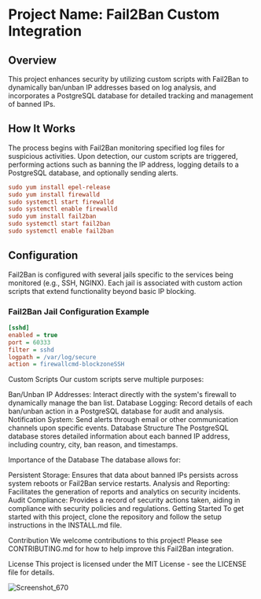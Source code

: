 # Project Name: Fail2Ban Custom Integration

## Overview

This project enhances security by utilizing custom scripts with Fail2Ban to dynamically ban/unban IP addresses based on log analysis, and incorporates a PostgreSQL database for detailed tracking and management of banned IPs.

## How It Works

The process begins with Fail2Ban monitoring specified log files for suspicious activities. Upon detection, our custom scripts are triggered, performing actions such as banning the IP address, logging details to a PostgreSQL database, and optionally sending alerts.

```ini
sudo yum install epel-release
sudo yum install firewalld
sudo systemctl start firewalld
sudo systemctl enable firewalld
sudo yum install fail2ban
sudo systemctl start fail2ban
sudo systemctl enable fail2ban

```
## Configuration

Fail2Ban is configured with several jails specific to the services being monitored (e.g., SSH, NGINX). Each jail is associated with custom action scripts that extend functionality beyond basic IP blocking.

### Fail2Ban Jail Configuration Example

```ini
[sshd]
enabled = true
port = 60333
filter = sshd
logpath = /var/log/secure
action = firewallcmd-blockzoneSSH
```

Custom Scripts
Our custom scripts serve multiple purposes:

Ban/Unban IP Addresses: Interact directly with the system's firewall to dynamically manage the ban list.
Database Logging: Record details of each ban/unban action in a PostgreSQL database for audit and analysis.
Notification System: Send alerts through email or other communication channels upon specific events.
Database Structure
The PostgreSQL database stores detailed information about each banned IP address, including country, city, ban reason, and timestamps.


Importance of the Database
The database allows for:

Persistent Storage: Ensures that data about banned IPs persists across system reboots or Fail2Ban service restarts.
Analysis and Reporting: Facilitates the generation of reports and analytics on security incidents.
Audit Compliance: Provides a record of security actions taken, aiding in compliance with security policies and regulations.
Getting Started
To get started with this project, clone the repository and follow the setup instructions in the INSTALL.md file.

Contribution
We welcome contributions to this project! Please see CONTRIBUTING.md for how to help improve this Fail2Ban integration.

License
This project is licensed under the MIT License - see the LICENSE file for details.


![Screenshot_670](https://github.com/seblg57/Fail2ban-NGINX/assets/56646434/802611a5-ecf8-45f3-9380-a45fa5d20d0e)
